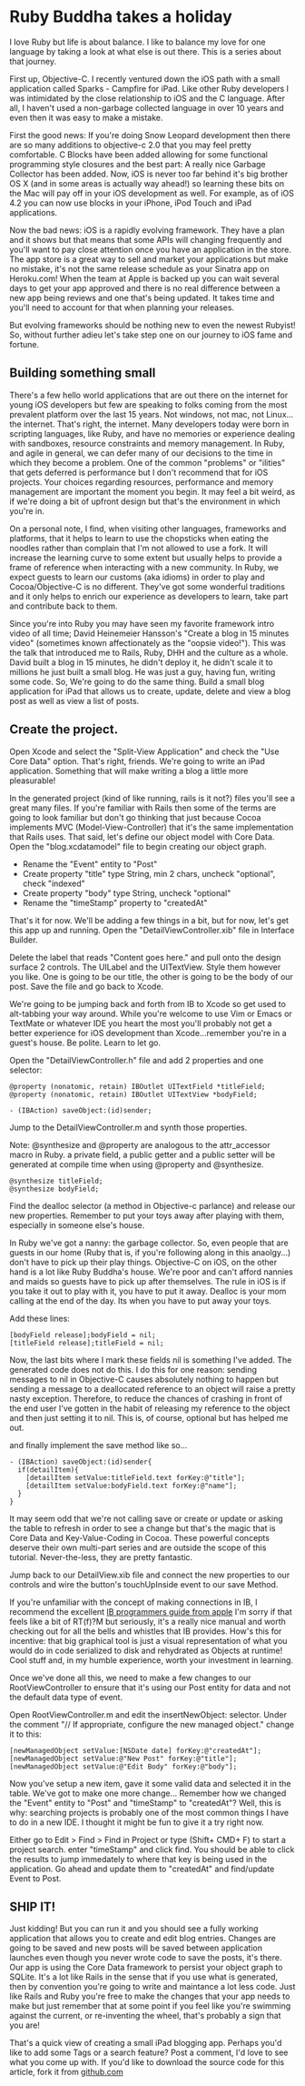 # Ruby Buddha takes a holiday

I love Ruby but life is about balance. I like to balance my love
for one language by taking a look at what else is out there. This
is a series about that journey.

First up, Objective-C. I recently ventured down the iOS path with
a small application called Sparks - Campfire for iPad. Like other
Ruby developers I was intimidated by the close relationship to iOS
and the C language. After all, I haven't used a non-garbage collected
language in over 10 years and even then it was easy to make a mistake.

First the good news: If you're doing Snow Leopard development then
there are so many additions to objective-c 2.0 that you may feel
pretty comfortable. C Blocks have been added allowing for some
functional programming style closures and the best part: A really
nice Garbage Collector has been added. Now, iOS is never too far
behind it's big brother OS X (and in some areas is actually way ahead!)
so learning these bits on the Mac will pay off in your iOS development
as well. For example, as of iOS 4.2 you can now use blocks in your
iPhone, iPod Touch and iPad applications.

Now the bad news: iOS is a rapidly evolving framework. They have a plan
and it shows but that means that some APIs will changing frequently
and you'll want to pay close attention once you have an application in
the store. The app store is a great way to sell and market your applications
but make no mistake, it's not the same release schedule as your Sinatra app
on Heroku.com! When the team at Apple is backed up you can wait several days
to get your app approved and there is no real difference between a new app
being reviews and one that's being updated. It takes time and you'll need
to account for that when planning your releases.

But evolving frameworks should be nothing new to even the newest Rubyist! So,
without further adieu let's take step one on our journey to iOS fame and fortune.

## Building something small

There's a few hello world applications that are out there on the internet
for young iOS developers but few are speaking to folks coming from
the most prevalent platform over the last 15 years. Not windows, not mac, not
Linux... the internet. That's right, the internet. Many developers today
were born in scripting languages, like Ruby, and have no memories or experience
dealing with sandboxes, resource constraints and memory management. In Ruby, and
agile in general, we can defer many of our decisions to the time in which
they become a problem. One of the common "problems" or "ilities" that gets
deferred is performance but I don't recommend that for iOS projects.  Your choices
regarding resources, performance and memory management are important the moment
you begin. It may feel a bit weird, as if we're doing a bit of upfront design
but that's the environment in which you're in.

On a personal note, I find, when visiting other languages, frameworks and platforms,
that it helps to learn to use the chopsticks when eating the noodles rather than complain
that I'm not allowed to use a fork. It will increase the learning curve to some extent
but usually helps to provide a frame of reference when interacting with a new community.
In Ruby, we expect guests to learn our customs (aka idioms) in order to play and
Cocoa/Objective-C is no different. They've got some wonderful traditions and
it only helps to enrich our experience as developers to learn, take part and contribute back to them.

Since you're into Ruby you may have seen my favorite framework intro video of all time; 
David Heinemeier Hansson's "Create a blog in 15 minutes video" (sometimes known affectionately as the "oopsie video!"). 
This was the talk that introduced me to Rails, Ruby, DHH and the culture as a whole. 
David built a blog in 15 minutes, he didn't deploy it,
he didn't scale it to millions he just built a small blog. He was just a guy, having fun,
writing some code. So, We're going to do the same thing.
Build a small blog application for iPad that allows us to create,
update, delete and view a blog post as well as view a list of posts.

## Create the project.

Open Xcode and select the "Split-View Application" and check the "Use Core Data" option.
That's right, friends. We're going to write an iPad application. Something that
will make writing a blog a little more pleasurable!

In the generated project (kind of like running, rails <app> is it not?) files you'll
see a great many files. If you're familiar with Rails then some of the terms are going to
look familiar but don't go thinking that just because Cocoa implements MVC (Model-View-Controller)
that it's the same implementation that Rails uses. That said, let's define our
object model with Core Data. Open the "blog.xcdatamodel" file to begin creating
our object graph.

* Rename the "Event" entity to "Post"
* Create property "title" type String, min 2 chars, uncheck "optional", check "indexed"
* Create property "body" type String, uncheck "optional"
* Rename the "timeStamp" property to "createdAt"

That's it for now. We'll be adding a few things in a bit, but for now, let's get this
app up and running. Open the "DetailViewController.xib" file in Interface Builder. 

Delete the label that reads "Content goes here." and pull onto the design surface 2
controls. The UILabel and the UITextView. Style them however you like. One is going to 
be our title, the other is going to be the body of our post. Save the file and go
back to Xcode.

We're going to be jumping back and forth from IB to Xcode so get used to alt-tabbing
your way around. While you're welcome to use Vim or Emacs or TextMate or whatever 
IDE you heart the most you'll probably not get a better experience for iOS development
than Xcode...remember you're in a guest's house. Be polite. Learn to let go.

Open the "DetailViewController.h" file and add 2 properties and one selector:

    @property (nonatomic, retain) IBOutlet UITextField *titleField;  
    @property (nonatomic, retain) IBOutlet UITextView *bodyField;

    - (IBAction) saveObject:(id)sender;

Jump to the DetailViewController.m and synth those properties.

Note: @synthesize and @property are analogous to the attr_accessor macro in Ruby.
a private field, a public getter and a public setter will be generated at compile
time when using @property and @synthesize.

    @synthesize titleField;  
    @synthesize bodyField;

Find the dealloc selector (a method in Objective-c parlance) and release our
new properties. Remember to put your toys away after playing with them, especially
in someone else's house.

In Ruby we've got a nanny: the garbage collector. So, even people that are guests
in our home (Ruby that is, if you're following along in this anaolgy...) don't have
to pick up their play things. Objective-C on iOS, on the other hand is a lot like
Ruby Buddha's house. We're poor and can't afford nannies and maids so guests have to
pick up after themselves. The rule in iOS is if you take it out to play with it, you
have to put it away. Dealloc is your mom calling at the end of the day. Its when you
have to put away your toys.

Add these lines:

    [bodyField release];bodyField = nil;  
    [titleField release];titleField = nil;

Now, the last bits where I mark these fields nil is something I've added. The generated
code does not do this. I do this for one reason: sending messages to nil in Objective-C
causes absolutely nothing to happen but sending a message to a deallocated reference
to an object will raise a pretty nasty exception. Therefore, to reduce the chances of
crashing in front of the end user I've gotten in the habit of releasing my reference
to the object and then just setting it to nil. This is, of course, optional but has
helped me out.

and finally implement the save method like so...

    - (IBAction) saveObject:(id)sender{  
      if(detailItem){  
        [detailItem setValue:titleField.text forKey:@"title"];  
        [detailItem setValue:bodyField.text forKey:@"name"];  
      }  
    }

It may seem odd that we're not calling save or create or update or asking the
table to refresh in order to see a change but that's the magic that is Core Data
and Key-Value-Coding in Cocoa. These powerful concepts deserve their own multi-part
series and are outside the scope of this tutorial. Never-the-less, they are pretty
fantastic.

Jump back to our DetailView.xib file and connect the new properties to
our controls and wire the button's touchUpInside event to our save Method.

If you're unfamiliar with the concept of making connections in IB, I recommend
the excellent [IB programmers guide from apple](http://developer.apple.com/library/mac/#documentation/DeveloperTools/Conceptual/IB_UserGuide/Introduction/Introduction.html)
I'm sorry if that feels like a bit of RT(f)?M but seriously, it's a really nice
manual and worth checking out for all the bells and whistles that IB provides. How's
this for incentive: that big graphical tool is just a visual representation of what
you would do in code serialized to disk and rehydrated as Objects at runtime! Cool stuff
and, in my humble experience, worth your investment in learning.

Once we've done all this, we need to make a few changes to our RootViewController
to ensure that it's using our Post entity for data and not the default data type
of event.

Open RootViewController.m and edit the insertNewObject: selector. Under the 
comment "// If appropriate, configure the new managed object." change it to this:

    [newManagedObject setValue:[NSDate date] forKey:@"createdAt"];  
    [newManagedObject setValue:@"New Post" forKey:@"title"];  
    [newManagedObject setValue:@"Edit Body" forKey:@"body"];

Now you've setup a new item, gave it some valid data and selected it in the table.
We've got to make one more change... Remember how we changed the "Event" entity
to "Post" and "timeStamp" to "createdAt"? Well, this is why: searching projects
is probably one of the most common things I have to do in a new IDE. I thought it
might be fun to give it a try right now.

Either go to Edit > Find > Find in Project or type (Shift+ CMD+ F) to start a project
search. enter "timeStamp" and click find. You should be able to click the results to
jump immedately to where that key is being used in the application. Go ahead and update
them to "createdAt" and find/update Event to Post.

## SHIP IT! 

Just kidding! But you can run it and you should see a fully working application that
allows you to create and edit blog entries. Changes are going to be saved and new
posts will be saved between application launches even though you never wrote code
to save the posts, it's there. Our app is using the Core Data framework to persist your
object graph to SQLite. It's a lot like Rails in the sense that if you use what is 
generated, then by convention you're going to write and maintance a lot less code. Just
like Rails and Ruby you're free to make the changes that your app needs to make but
just remember that at some point if you feel like you're swimming against the current,
or re-inventing the wheel, that's probably a sign that you are!

That's a quick view of creating a small iPad blogging app. Perhaps you'd like to add
some Tags or a search feature? Post a comment, I'd love to see what you come up with.
If you'd like to download the source code for this article, fork it from 
[github.com](https://github.com/leongersing/ruby_buddha_ios_blog_source)

